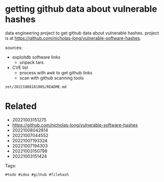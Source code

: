 # getting github data about vulnerable hashes

data engineering project to get github data about vulnerable hashes.
project is at https://github.com/nicholas-long/vulnerable-software-hashes.

sources:
- exploitdb software links
  - unpack tars
- CVE list
  - process with awk to get github links
  - scan with github scanning tools

` zet/20221008181005/README.md `

# Related

- 20221003151275
- https://github.com/nicholas-long/vulnerable-software-hashes
- 20221008042814
- 20221007044552
- 20221007193324
- 20221007194303
- 20221003150798
- 20221003151424

Tags:

    #todo #idea #github #filehash
